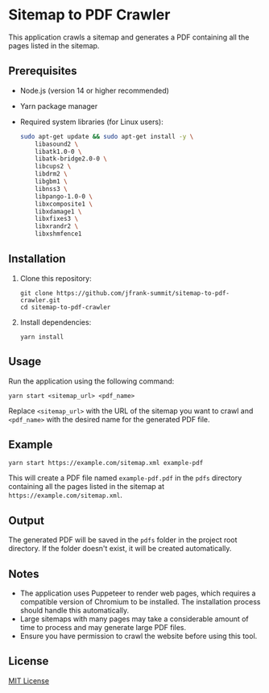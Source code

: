 # Sitemap to PDF Crawler

This application crawls a sitemap and generates a PDF containing all the pages listed in the sitemap.

## Prerequisites

-   Node.js (version 14 or higher recommended)
-   Yarn package manager
-   Required system libraries (for Linux users):

    ```bash
    sudo apt-get update && sudo apt-get install -y \
        libasound2 \
        libatk1.0-0 \
        libatk-bridge2.0-0 \
        libcups2 \
        libdrm2 \
        libgbm1 \
        libnss3 \
        libpango-1.0-0 \
        libxcomposite1 \
        libxdamage1 \
        libxfixes3 \
        libxrandr2 \
        libxshmfence1
    ```

## Installation

1. Clone this repository:

    ```
    git clone https://github.com/jfrank-summit/sitemap-to-pdf-crawler.git
    cd sitemap-to-pdf-crawler
    ```

2. Install dependencies:
    ```
    yarn install
    ```

## Usage

Run the application using the following command:

```
yarn start <sitemap_url> <pdf_name>
```

Replace `<sitemap_url>` with the URL of the sitemap you want to crawl and `<pdf_name>` with the desired name for the generated PDF file.

## Example

```
yarn start https://example.com/sitemap.xml example-pdf
```

This will create a PDF file named `example-pdf.pdf` in the `pdfs` directory containing all the pages listed in the sitemap at `https://example.com/sitemap.xml`.

## Output

The generated PDF will be saved in the `pdfs` folder in the project root directory. If the folder doesn't exist, it will be created automatically.

## Notes

-   The application uses Puppeteer to render web pages, which requires a compatible version of Chromium to be installed. The installation process should handle this automatically.
-   Large sitemaps with many pages may take a considerable amount of time to process and may generate large PDF files.
-   Ensure you have permission to crawl the website before using this tool.

## License

[MIT License](LICENSE)
